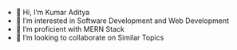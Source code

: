 - 👋 Hi, I’m Kumar Aditya
- 👀 I’m interested in Software Development and Web Development
- 🌱 I’m proficient with MERN Stack
- 💞️ I’m looking to collaborate on Similar Topics

<!---
kumaradityagit/kumaradityagit is a ✨ special ✨ repository because its `README.md` (this file) appears on your GitHub profile.
You can click the Preview link to take a look at your changes.
--->
